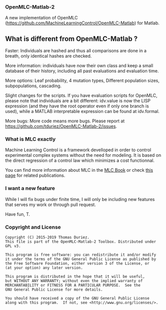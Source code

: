 ### OpenMLC-Matlab-2

A new implementation of OpenMLC (https://github.com/MachineLearningControl/OpenMLC-Matlab) for Matlab.

## What is different from OpenMLC-Matlab ?

Faster: Individuals are hashed and thus all comparisons are done in a breath, only identical hashes are checked.

More information: individuals have now their own class and keep a small database of their history, including all past evaluations and evaluation time.

More options: Leaf probability, 4 mutation types, Different population sizes,  subpopulations, cascading.

Slight changes for the scripts. If you have evaluation scripts for OpenMLC, please note that individuals are a bit different: idv.value is now the LISP expression (and they have the root operator even if only one branch is used), while a MATLAB interpretable expression can be found at idv.formal.

More bugs: More code means more bugs. Please report at https://github.com/tduriez/OpenMLC-Matlab-2/issues.

### What is MLC exactly

Machine Learning Control is a framework develloped in order to control experimental complex systems without the need for modeling. It is based on the direct regression of a control law which minimizes a cost functionnal.

You can find more information about MLC in the [MLC Book](http://www.springer.com/us/book/9783319406237) or check [this page](http://laboratorios.fi.uba.ar/lfd/thomas-duriez/) for related publications.

### I want a new feature

While I will fix bugs under finite time, I will only be including new features that serves my work or through pull request.

Have fun, T.

### Copyright and License

    Copyright (C) 2015-2019 Thomas Duriez.
    This file is part of the OpenMLC-Matlab-2 Toolbox. Distributed under GPL v3.

    This program is free software: you can redistribute it and/or modify
    it under the terms of the GNU General Public License as published by
    the Free Software Foundation, either version 3 of the License, or
    (at your option) any later version.

    This program is distributed in the hope that it will be useful,
    but WITHOUT ANY WARRANTY; without even the implied warranty of
    MERCHANTABILITY or FITNESS FOR A PARTICULAR PURPOSE.  See the
    GNU General Public License for more details.

    You should have received a copy of the GNU General Public License
    along with this program.  If not, see <http://www.gnu.org/licenses/>.
